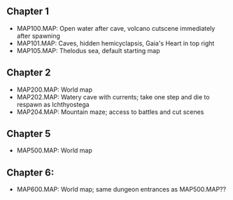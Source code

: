## Chapter 1
* MAP100.MAP: Open water after cave, volcano cutscene immediately after spawning
* MAP101.MAP: Caves, hidden hemicyclapsis, Gaia's Heart in top right
* MAP105.MAP: Thelodus sea, default starting map

## Chapter 2
* MAP200.MAP: World map
* MAP202.MAP: Watery cave with currents; take one step and die to respawn as Ichthyostega
* MAP204.MAP: Mountain maze; access to battles and cut scenes

## Chapter 5
* MAP500.MAP: World map

## Chapter 6:
* MAP600.MAP: World map; same dungeon entrances as MAP500.MAP??